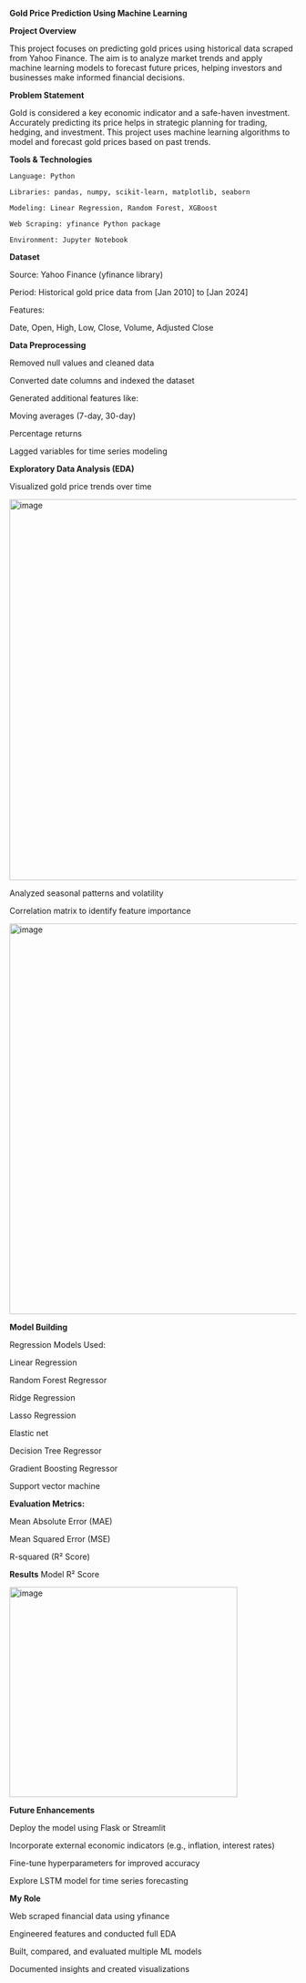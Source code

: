  **Gold Price Prediction Using Machine Learning**

 **Project Overview**

This project focuses on predicting gold prices using historical data scraped from Yahoo Finance. The aim is to analyze market trends and apply machine learning models to forecast future prices, helping investors and businesses make informed financial decisions.



**Problem Statement**

Gold is considered a key economic indicator and a safe-haven investment. Accurately predicting its price helps in strategic planning for trading, hedging, and investment. This project uses machine learning algorithms to model and forecast gold prices based on past trends.



**Tools & Technologies**

    Language: Python

    Libraries: pandas, numpy, scikit-learn, matplotlib, seaborn

    Modeling: Linear Regression, Random Forest, XGBoost

    Web Scraping: yfinance Python package

    Environment: Jupyter Notebook



**Dataset**

Source: Yahoo Finance (yfinance library)

Period: Historical gold price data from [Jan 2010] to [Jan 2024]

Features:

Date, Open, High, Low, Close, Volume, Adjusted Close



**Data Preprocessing**

Removed null values and cleaned data

Converted date columns and indexed the dataset

Generated additional features like:

Moving averages (7-day, 30-day)

Percentage returns

Lagged variables for time series modeling



**Exploratory Data Analysis (EDA)**

Visualized gold price trends over time

<img width="1783" height="669" alt="image" src="https://github.com/user-attachments/assets/06399b8c-e2ab-4c00-bc77-2644144c8773" />

Analyzed seasonal patterns and volatility

Correlation matrix to identify feature importance

<img width="812" height="686" alt="image" src="https://github.com/user-attachments/assets/09b1234b-2e9b-4678-ac9b-40826364824a" />



**Model Building**

Regression Models Used:

Linear Regression

Random Forest Regressor

 Ridge Regression
 
 Lasso Regression
 
 Elastic net
 
 Decision Tree Regressor
 
 Gradient Boosting Regressor
 
 Support vector machine 




**Evaluation Metrics:**

Mean Absolute Error (MAE)

Mean Squared Error (MSE)

R-squared (R² Score)




**Results**
Model	R² Score	

<img width="400" height="369" alt="image" src="https://github.com/user-attachments/assets/eba05c16-7f21-4f58-a834-2f1cb30e708d" />




**Future Enhancements**

Deploy the model using Flask or Streamlit

Incorporate external economic indicators (e.g., inflation, interest rates)

Fine-tune hyperparameters for improved accuracy

Explore LSTM model for time series forecasting





**My Role**

Web scraped financial data using yfinance

Engineered features and conducted full EDA

Built, compared, and evaluated multiple ML models

Documented insights and created visualizations
